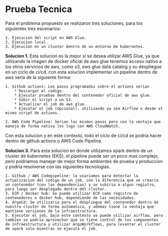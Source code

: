 # Prueba Tecnica

Para el problema propuesto se realizaron tres soluciones, para los siguientes tres escenarios:

    1. Ejecucion del script en AWS Glue.
    2. Ejecucion local.
    3. Ejecucion en un cluster dentro de un entorno de kubernetes.

**Solucion 1.** Esta solucion es la mejor si se desea utilizar AWS Glue, ya que utilizando la imagen de docker oficial de aws glue tenemos acceso nativo a los otros servicios de aws, como s3, aws glue data catalog y su despliegue en un ciclo de ci/cd. con esta solucion implementar un pipeline dentro de aws seria de la siguiente forma:

    1. Github actions: Los pasos programados sobre el actions serian
        * Descargar el codigo.
        * Ejecutar pruebas dentro del contenedor oficial de aws glue.
        * Subir el script a un S3.
        * Actualizar el job de aws glue.
        * Ejecutar el job (opcional), utilizando ya sea Airflow o desde el mismo script de actions.

    2. AWS Code Pipeline: Serian los mismos pasos pero con la ventaja que maneja de forma nativa los logs con AWS CloudWatch.

Con esta solucion y en este contexto, todo el ciclo de ci/cd se podria hacer dentro de github actions o AWS Code Pipeline.


**Solucion 3.** Para esta solucion en donde utilizamos spark dentro de un cluster de kubernetes (EKS), el pipeline puede ser un poco mas complejo, pero podriamos manejar de mejor forma ambientes de prueba y produccion y podria resolverse con las siguientes tecnologias.

    1. Github / AWS Codepipeline: lo usariamos para detectar la actualizacion del codigo de un job, con la diferencia que se crearia un contenedor (con las dependencias) y se subiria a algun registro, para luego ser desplegado dentro del cluster.
    3. ECR / Docker hub: Se puede utilizar ECR como registro de contenedores o docker hub, dependiendo de las necesidades.
    4. ArgoCd: Se utilizaria para el despliegue del contenedor dentro de nuestro cluster de forma automatica, y ademas tiene la ventaja que mantiene versiones de la infraestructura.
    5. Ejecutar el job, bajo este contexto se puede utilizar airflow, pero tambien se podria aprovechar que se tiene control de los componentes de infraestructura y utilizar ArgoWorkflows, para levantar el cluster de spark solo mientras se ejecuta el job. 
